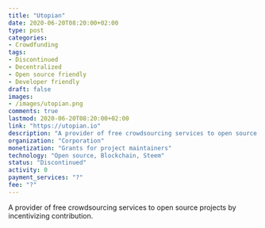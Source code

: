 ```yaml
---
title: "Utopian"
date: 2020-06-20T08:20:00+02:00
type: post
categories:
- Crowdfunding
tags:
- Discontinued
- Decentralized
- Open source friendly
- Developer friendly
draft: false
images:
- /images/utopian.png
comments: true
lastmod: 2020-06-20T08:20:00+02:00
link: "https://utopian.io"
description: "A provider of free crowdsourcing services to open source projects by incentivizing contribution."
organization: "Corporation"
monetization: "Grants for project maintainers"
technology: "Open source, Blockchain, Steem"
status: "Discontinued"
activity: 0
payment_services: "?"
fee: "?"
---
```


A provider of free crowdsourcing services to open source projects by incentivizing contribution.<!--more-->

